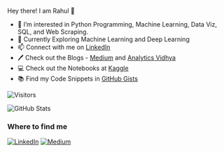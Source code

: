 Hey there! I am Rahul 👋

- 👀 I’m interested in Python Programming, Machine Learning, Data Viz, SQL, and Web Scraping.
- 🌱 Currently Exploring Machine Learning and Deep Learning
- 📫 Connect with me on [LinkedIn](https://www.linkedin.com/in/rahul-shah6)
- 🖊  Check out the Blogs - [Medium](https://rahulshah6.medium.com) and [Analytics Vidhya](https://www.analyticsvidhya.com/blog/author/rahul105/)
- 💻 Check out the Notebooks at [Kaggle](https://www.kaggle.com/rahulshah06)
- 📚 Find my Code Snippets in [GitHub Gists](https://gist.github.com/Rahuls66)

![Visitors](https://gpvc.arturio.dev/Rahuls66)

![GitHub Stats](https://github-readme-stats.vercel.app/api?username=Rahuls66&theme=dark&show_icons=true)

<h3>Where to find me</h3>
<p>
<a href="https://www.linkedin.com/in/rahul-shah6" target="_blank"><img alt="LinkedIn" src="https://img.shields.io/badge/linkedin-%230077B5.svg?&style=for-the-badge&logo=linkedin&logoColor=white" /></a> <a href="https://rahulshah6.medium.com" target="_blank"><img alt="Medium" src="https://img.shields.io/badge/medium-%2312100E.svg?&style=for-the-badge&logo=medium&logoColor=white" /></a>
</p>
